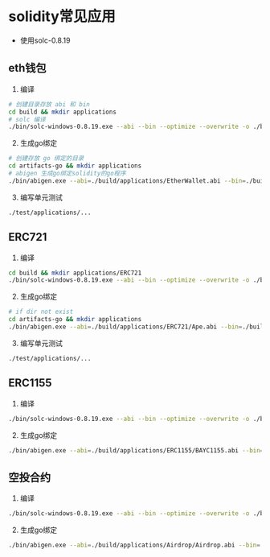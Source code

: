 # solidity常见应用

- 使用solc-0.8.19

## eth钱包
1. 编译
```bash
# 创建目录存放 abi 和 bin
cd build && mkdir applications
# solc 编译
./bin/solc-windows-0.8.19.exe --abi --bin --optimize --overwrite -o ./build/applications/ ./contracts/applications/EtherWallet.sol
```
2. 生成go绑定
```bash
# 创建存放 go 绑定的目录
cd artifacts-go && mkdir applications
# abigen 生成go绑定solidity的go程序
./bin/abigen.exe --abi=./build/applications/EtherWallet.abi --bin=./build/applications/EtherWallet.bin --pkg=applications --type EtherWallet --out=./artifacts-go/applications/EtherWallet.go
```
3. 编写单元测试

```text
./test/applications/...
```

## ERC721
1. 编译
```bash
cd build && mkdir applications/ERC721
./bin/solc-windows-0.8.19.exe --abi --bin --optimize --overwrite -o ./build/applications/ERC721 ./contracts/applications/ERC721/Ape.sol
```
2. 生成go绑定
```bash
# if dir not exist
cd artifacts-go && mkdir applications
./bin/abigen.exe --abi=./build/applications/ERC721/Ape.abi --bin=./build/applications/ERC721/Ape.bin --pkg=applications --type Ape --out=./artifacts-go/applications/Ape.go
```
3. 编写单元测试

```text
./test/applications/...
```

## ERC1155
1. 编译
```bash 
./bin/solc-windows-0.8.19.exe --abi --bin --optimize --overwrite -o ./build/applications/ERC1155 ./contracts/applications/ERC1155/BAYC1155.sol
```
2. 生成go绑定

```bash
./bin/abigen.exe --abi=./build/applications/ERC1155/BAYC1155.abi --bin=./build/applications/ERC1155/BAYC1155.bin --pkg=applications --type BAYC1155 --out=./artifacts-go/applications/BAYC1155.go
```

## 空投合约
1. 编译

```bash
./bin/solc-windows-0.8.19.exe --abi --bin --optimize --overwrite -o ./build/applications/Airdrop ./contracts/applications/Airdrop.sol
```

2. 生成go绑定

```bash
./bin/abigen.exe --abi=./build/applications/Airdrop/Airdrop.abi --bin=./build/applications/Airdrop/Airdrop.bin --pkg=applications --type Airdrop --out=./artifacts-go/applications/Airdrop.go
```
